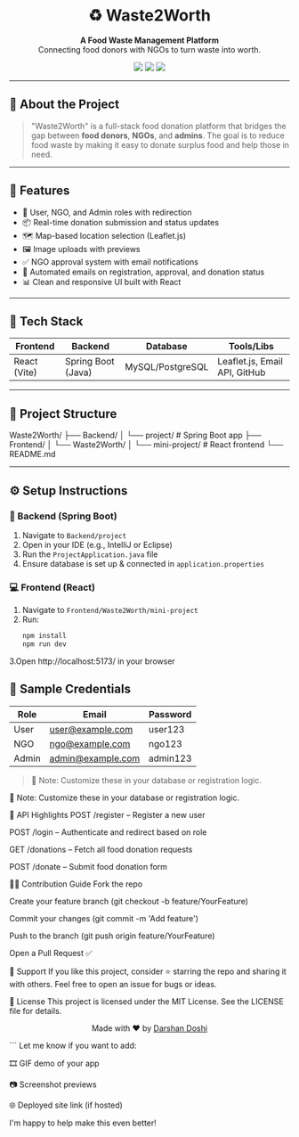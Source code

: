 <h1 align="center">♻️ Waste2Worth</h1>
<p align="center">
  <b>A Food Waste Management Platform</b><br/>
  Connecting food donors with NGOs to turn waste into worth.
</p>

<p align="center">
  <img src="https://img.shields.io/github/license/DarshanDoshi677/Waste2Worth" />
  <img src="https://img.shields.io/github/languages/top/DarshanDoshi677/Waste2Worth" />
  <img src="https://img.shields.io/github/issues/DarshanDoshi677/Waste2Worth" />
</p>

---

## 📌 About the Project

> "Waste2Worth" is a full-stack food donation platform that bridges the gap between **food donors**, **NGOs**, and **admins**. The goal is to reduce food waste by making it easy to donate surplus food and help those in need.

---

## 🚀 Features

- 🧍 User, NGO, and Admin roles with redirection
- 📦 Real-time donation submission and status updates
- 🗺️ Map-based location selection (Leaflet.js)
- 🖼️ Image uploads with previews
- ✅ NGO approval system with email notifications
- 📧 Automated emails on registration, approval, and donation status
- 📊 Clean and responsive UI built with React

---

## 🧠 Tech Stack

| Frontend   | Backend         | Database  | Tools/Libs        |
|------------|------------------|-----------|--------------------|
| React (Vite) | Spring Boot (Java) | MySQL/PostgreSQL | Leaflet.js, Email API, GitHub |

---

## 🧭 Project Structure



Waste2Worth/
├── Backend/
│ └── project/ # Spring Boot app
├── Frontend/
│ └── Waste2Worth/
│ └── mini-project/ # React frontend
└── README.md



---

## ⚙️ Setup Instructions

### 🔧 Backend (Spring Boot)
1. Navigate to `Backend/project`
2. Open in your IDE (e.g., IntelliJ or Eclipse)
3. Run the `ProjectApplication.java` file
4. Ensure database is set up & connected in `application.properties`

### 💻 Frontend (React)
1. Navigate to `Frontend/Waste2Worth/mini-project`
2. Run:
   ```bash
   npm install
   npm run dev
3.Open http://localhost:5173/ in your browser


## 🧪 Sample Credentials

| Role  | Email             | Password   |
|-------|-------------------|------------|
| User  | user@example.com  | user123    |
| NGO   | ngo@example.com   | ngo123     |
| Admin | admin@example.com | admin123   |

> 🔐 Note: Customize these in your database or registration logic.

🔐 Note: Customize these in your database or registration logic.

📮 API Highlights
POST /register – Register a new user

POST /login – Authenticate and redirect based on role

GET /donations – Fetch all food donation requests

POST /donate – Submit food donation form

🧑‍💻 Contribution Guide
Fork the repo

Create your feature branch (git checkout -b feature/YourFeature)

Commit your changes (git commit -m 'Add feature')

Push to the branch (git push origin feature/YourFeature)

Open a Pull Request ✅

🙌 Support
If you like this project, consider ⭐ starring the repo and sharing it with others.
Feel free to open an issue for bugs or ideas.

📜 License
This project is licensed under the MIT License.
See the LICENSE file for details.

<p align="center"> Made with ❤️ by <a href="https://github.com/DarshanDoshi677">Darshan Doshi</a> </p> ```
Let me know if you want to add:

🎞️ GIF demo of your app

📷 Screenshot previews

🌐 Deployed site link (if hosted)

I'm happy to help make this even better!
